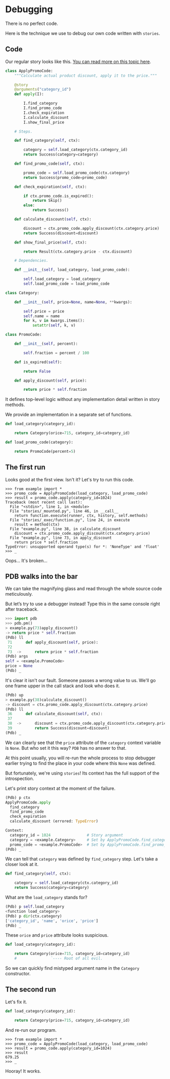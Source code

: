 # Debugging

There is no perfect code.

Here is the technique we use to debug our own code written with
`stories`.

## Code

Our regular story looks like this. [You can read more on this topic
here](composition.md#delegate-implementation).

```python
class ApplyPromoCode:
    """Calculate actual product discount, apply it to the price."""

    @story
    @arguments("category_id")
    def apply(I):

        I.find_category
        I.find_promo_code
        I.check_expiration
        I.calculate_discount
        I.show_final_price

    # Steps.

    def find_category(self, ctx):

        category = self.load_category(ctx.category_id)
        return Success(category=category)

    def find_promo_code(self, ctx):

        promo_code = self.load_promo_code(ctx.category)
        return Success(promo_code=promo_code)

    def check_expiration(self, ctx):

        if ctx.promo_code.is_expired():
            return Skip()
        else:
            return Success()

    def calculate_discount(self, ctx):

        discount = ctx.promo_code.apply_discount(ctx.category.price)
        return Success(discount=discount)

    def show_final_price(self, ctx):

        return Result(ctx.category.price - ctx.discount)

    # Dependencies.

    def __init__(self, load_category, load_promo_code):

        self.load_category = load_category
        self.load_promo_code = load_promo_code

class Category:

    def __init__(self, price=None, name=None, **kwargs):

        self.price = price
        self.name = name
        for k, v in kwargs.items():
            setattr(self, k, v)

class PromoCode:

    def __init__(self, percent):

        self.fraction = percent / 100

    def is_expired(self):

        return False

    def apply_discount(self, price):

        return price * self.fraction
```

It defines top-level logic without any implementation detail written in
story methods.

We provide an implementation in a separate set of functions.

```python
def load_category(category_id):

    return Category(orice=715, category_id=category_id)

def load_promo_code(category):

    return PromoCode(percent=5)
```

## The first run

Looks good at the first view. Isn't it? Let's try to run this code.

```pycon
>>> from example import *
>>> promo_code = ApplyPromoCode(load_category, load_promo_code)
>>> result = promo_code.apply(category_id=1024)
Traceback (most recent call last):
  File "<stdin>", line 1, in <module>
  File "stories/_mounted.py", line 46, in __call__
    return function.execute(runner, ctx, history, self.methods)
  File "stories/_exec/function.py", line 24, in execute
    result = method(ctx)
  File "example.py", line 38, in calculate_discount
    discount = ctx.promo_code.apply_discount(ctx.category.price)
  File "example.py", line 73, in apply_discount
    return price * self.fraction
TypeError: unsupported operand type(s) for *: 'NoneType' and 'float'
>>> _
```

Oops... It's broken...

## PDB walks into the bar

We can take the magnifying glass and read through the whole source code
meticulously.

But let’s try to use a debugger instead! Type this in the same console
right after traceback.

```python
>>> import pdb
>>> pdb.pm()
> example.py(73)apply_discount()
-> return price * self.fraction
(Pdb) ll
 71      def apply_discount(self, price):
 72
 73  ->      return price * self.fraction
(Pdb) args
self = <example.PromoCode>
price = None
(Pdb) _
```

It's clear it isn't our fault. Someone passes a wrong value to us. We'll
go one frame upper in the call stack and look who does it.

```python
(Pdb) up
> example.py(38)calculate_discount()
-> discount = ctx.promo_code.apply_discount(ctx.category.price)
(Pdb) ll
 36      def calculate_discount(self, ctx):
 37
 38  ->      discount = ctx.promo_code.apply_discount(ctx.category.price)
 39          return Success(discount=discount)
(Pdb) _
```

We can clearly see that the `price` attribute of the `category` context
variable is `None`. But who set it this way? `PDB` has no answer to
that.

At this point usually, you will re-run the whole process to stop
debugger earlier trying to find the place in your code where this `None`
was defined.

But fortunately, we're using `stories`! Its context has the full
support of the introspection.

Let's print story context at the moment of the failure.

```python
(Pdb) p ctx
ApplyPromoCode.apply
  find_category
  find_promo_code
  check_expiration
  calculate_discount (errored: TypeError)

Context:
  category_id = 1024                # Story argument
  category = <example.Category>     # Set by ApplyPromoCode.find_category
  promo_code = <example.PromoCode>  # Set by ApplyPromoCode.find_promo_code
(Pdb) _
```

We can tell that `category` was defined by `find_category` step. Let's
take a closer look at it.

```python
def find_category(self, ctx):

    category = self.load_category(ctx.category_id)
    return Success(category=category)
```

What are the `load_category` stands for?

```python
(Pdb) p self.load_category
<function load_category>
(Pdb) p dir(ctx.category)
['category_id', 'name', 'orice', 'price']
(Pdb) _
```

These `orice` and `price` attribute looks suspicious.

```python
def load_category(category_id):

    return Category(orice=715, category_id=category_id)
    #               `---- Root of all evil.
```

So we can quickly find mistyped argument name in the `Category`
constructor.

## The second run

Let's fix it.

```python
def load_category(category_id):

    return Category(price=715, category_id=category_id)
```

And re-run our program.

```pycon
>>> from example import *
>>> promo_code = ApplyPromoCode(load_category, load_promo_code)
>>> result = promo_code.apply(category_id=1024)
>>> result
679.25
>>> _
```

Hooray! It works.
